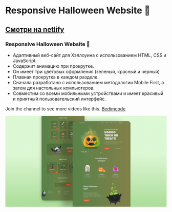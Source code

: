# Responsive Halloween Website 🎃
## [Смотри на netlify](https://he11oween.netlify.app) 
### Responsive Halloween Website 🎃

- Адаптивный веб-сайт для Хэллоуина с использованием HTML, CSS и JavaScript.
- Содержит анимацию при прокрутке.
- Он имеет три цветовых оформления (зеленый, красный и черный)
- Плавная прокрутка в каждом разделе.
- Сначала разработано с использованием методологии Mobile First, а затем для настольных компьютеров.
- Совместим со всеми мобильными устройствами и имеет красивый и приятный пользовательский интерфейс.

Join the channel to see more videos like this. [Bedimcode](https://www.youtube.com/c/Bedimcode)

![halloween](/preview.png)
